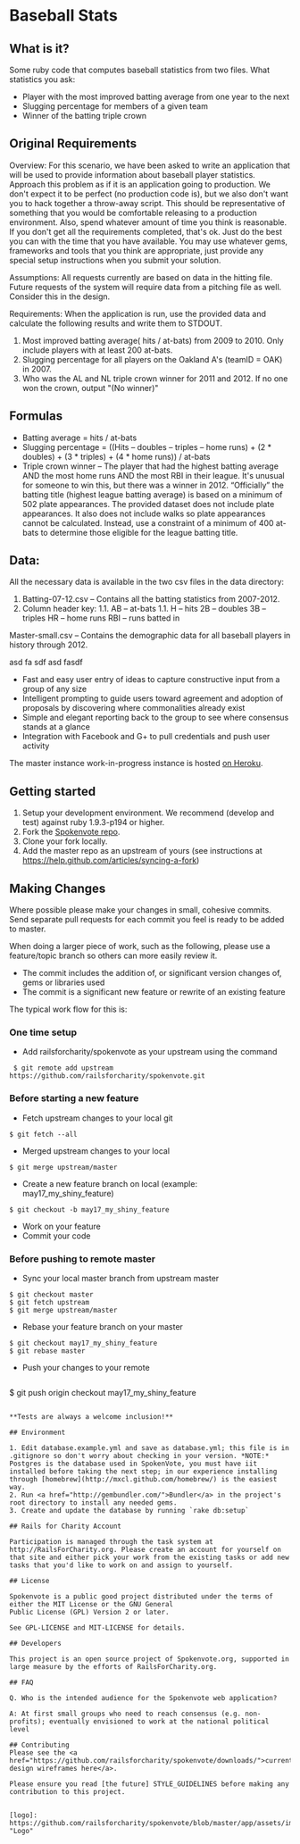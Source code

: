 # Baseball Stats

## What is it?
Some ruby code that computes baseball statistics from two files.  What statistics you ask:

* Player with the most improved batting average from one year to the next
* Slugging percentage for members of a given team
* Winner of the batting triple crown

## Original Requirements

Overview:  For this scenario, we have been asked to write an application that will be used to provide information about baseball player statistics.  Approach this problem as if it is an application going to production.  We don't expect it to be perfect (no production code is), but we also don't want you to hack together a throw-away script.  This should be representative of something that you would be comfortable releasing to a production environment.  Also, spend whatever amount of time you think is reasonable.  If you don't get all the requirements completed, that's ok.  Just do the best you can with the time that you have available.  You may use whatever gems, frameworks and tools that you think are appropriate, just provide any special setup instructions when you submit your solution.

Assumptions:  All requests currently are based on data in the hitting file.  Future requests of the system will require data from a pitching file as well.  Consider this in the design.

Requirements: When the application is run, use the provided data and calculate the following results and write them to STDOUT.

1. Most improved batting average( hits / at-bats) from 2009 to 2010.  Only include players with at least 200 at-bats.
2. Slugging percentage for all players on the Oakland A's (teamID = OAK) in 2007.
3. Who was the AL and NL triple crown winner for 2011 and 2012.  If no one won the crown, output "(No winner)"

## Formulas

* Batting average = hits / at-bats
* Slugging percentage = ((Hits – doubles – triples – home runs) + (2 * doubles) + (3 * triples) + (4 * home runs)) / at-bats
* Triple crown winner – The player that had the highest batting average AND the most home runs AND the most RBI in their league. It's unusual for someone to win this, but there was a winner in 2012. “Officially” the batting title (highest league batting average) is based on a minimum of 502 plate appearances. The provided dataset does not include plate appearances. It also does not include walks so plate appearances cannot be calculated. Instead, use a constraint of a minimum of 400 at-bats to determine those eligible for the league batting title.


## Data:
  All the necessary data is available in the two csv files in the data directory:

1. Batting-07-12.csv – Contains all the batting statistics from 2007-2012.
2. Column header key:
1.1. AB – at-bats
1.1. H – hits
2B – doubles
3B – triples
HR – home runs
RBI – runs batted in

Master-small.csv – Contains the demographic data for all baseball players in history through 2012.

asd
fa
sdf
asd
fasdf
* Fast and easy user entry of ideas to capture constructive input from a group of any size
* Intelligent prompting to guide users toward agreement and adoption of proposals by discovering where commonalities already exist
* Simple and elegant reporting back to the group to see where consensus stands at a glance
* Integration with Facebook and G+ to pull credentials and push user activity

The master instance work-in-progress instance is hosted <a href="http://spokenvote.herokuapp.com/">on Heroku</a>.

## Getting started

1. Setup your development environment. We recommend (develop and test) against ruby 1.9.3-p194 or higher.
2. Fork the <a href="https://github.com/railsforcharity/spokenvote" target="_blank">Spokenvote repo</a>.
3. Clone your fork locally.
4. Add the master repo as an upstream of yours (see instructions at https://help.github.com/articles/syncing-a-fork)

## Making Changes

Where possible please make your changes in small, cohesive commits. Send separate pull requests for each commit you feel is ready to be added to master.

When doing a larger piece of work, such as the following, please use a feature/topic branch so others can more easily review it.

* The commit includes the addition of, or significant version changes of, gems or libraries used
* The commit is a significant new feature or rewrite of an existing feature

The typical work flow for this is:

### One time setup
 - Add railsforcharity/spokenvote as your upstream using the command
 ```
  $ git remote add upstream https://github.com/railsforcharity/spokenvote.git
 ```
### Before starting a new feature
 - Fetch upstream changes to your local git
  ```
  $ git fetch --all
  ```
 - Merged upstream changes to your local
  ```
  $ git merge upstream/master
  ```
 - Create a new feature branch on local (example: may17_my_shiny_feature)
  ```
  $ git checkout -b may17_my_shiny_feature
  ```
 - Work on your feature
 - Commit your code

### Before pushing to remote master
 - Sync your local master branch from upstream master
  ```
  $ git checkout master
  $ git fetch upstream
  $ git merge upstream/master
  ```
 - Rebase your feature branch on your master
  ```
  $ git checkout may17_my_shiny_feature
  $ git rebase master
  ```
 - Push your changes to your remote
   ```
  $ git push origin checkout may17_my_shiny_feature
   ```

**Tests are always a welcome inclusion!**

## Environment

1. Edit database.example.yml and save as database.yml; this file is in .gitignore so don't worry about checking in your version. *NOTE:* Postgres is the database used in SpokenVote, you must have iit installed before taking the next step; in our experience installing through [homebrew](http://mxcl.github.com/homebrew/) is the easiest way.
2. Run <a href="http://gembundler.com/">Bundler</a> in the project's root directory to install any needed gems.
3. Create and update the database by running `rake db:setup`

## Rails for Charity Account

Participation is managed through the task system at http://RailsForCharity.org. Please create an account for yourself on that site and either pick your work from the existing tasks or add new tasks that you'd like to work on and assign to yourself.

## License

Spokenvote is a public good project distributed under the terms of either the MIT License or the GNU General
Public License (GPL) Version 2 or later.

See GPL-LICENSE and MIT-LICENSE for details.

## Developers

This project is an open source project of Spokenvote.org, supported in large measure by the efforts of RailsForCharity.org.

## FAQ

Q. Who is the intended audience for the Spokenvote web application?

A: At first small groups who need to reach consensus (e.g. non-profits); eventually envisioned to work at the national political level

## Contributing
Please see the <a href="https://github.com/railsforcharity/spokenvote/downloads/">current design wireframes here</a>.

Please ensure you read [the future] STYLE_GUIDELINES before making any contribution to this project.


[logo]: https://github.com/railsforcharity/spokenvote/blob/master/app/assets/images/bluefull.png "Logo"
